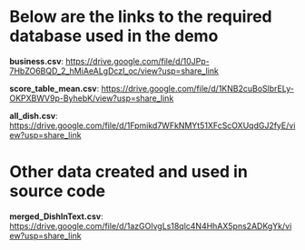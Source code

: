 # Below are the links to the required database used in the demo
**business.csv**: https://drive.google.com/file/d/10JPp-7HbZO6BQD_2_hMiAeALgDczI_oc/view?usp=share_link

**score_table_mean.csv**: https://drive.google.com/file/d/1KNB2cuBoSlbrELy-OKPXBWV9p-ByhebK/view?usp=share_link

**all_dish.csv**: https://drive.google.com/file/d/1Fpmikd7WFkNMYt51XFcScOXUqdGJ2fyE/view?usp=share_link

# Other data created and used in source code
**merged_DishInText.csv**: https://drive.google.com/file/d/1azGOIvgLs18qlc4N4HhAX5pns2ADKgYk/view?usp=share_link